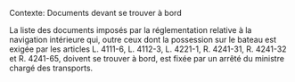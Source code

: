 Contexte: Documents devant se trouver à bord

La liste des documents imposés par la réglementation relative à la navigation intérieure qui, outre ceux dont la possession sur le bateau est exigée par les articles L. 4111-6, L. 4112-3, L. 4221-1, R. 4241-31, R. 4241-32 et R. 4241-65, doivent se trouver à bord, est fixée par un arrêté du ministre chargé des transports.